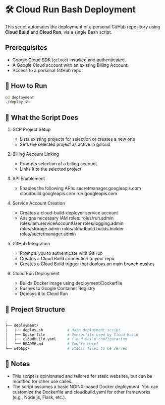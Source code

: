 # 🛠️ Cloud Run Bash Deployment

This script automates the deployment of a personal GitHub repository using **Cloud Build** and **Cloud Run**, via a single Bash script.

## Prerequisites

- Google Cloud SDK (`gcloud`) installed and authenticated.
- A Google Cloud account with an existing Billing Account.
- Access to a personal GitHub repo.

## 🚀 How to Run

```bash
cd deployment
./deploy.sh
```

## 🧠 What the Script Does

1. GCP Project Setup
    - Lists existing projects for selection or creates a new one        
    - Sets the selected project as active in gcloud

2. Billing Account Linking
    - Prompts selection of a billing account
    - Links it to the selected project

3. API Enablement
    - Enables the following APIs:
        secretmanager.googleapis.com
        cloudbuild.googleapis.com
        run.googleapis.com

4. Service Account Creation
    - Creates a cloud-build-deployer service account
    - Assigns necessary IAM roles:
        roles/run.admin
        roles/iam.serviceAccountUser
        roles/logging.admin
        roles/storage.admin
        roles/cloudbuild.builds.builder
        roles/secretmanager.admin

5. GitHub Integration
    - Prompts you to authenticate with GitHub
    - Creates a Cloud Build connection to your repo
    - Creates a Cloud Build trigger that deploys on main branch pushes

6. Cloud Run Deployment
    - Builds Docker image using deployment/Dockerfile
    - Pushes to Google Container Registry
    - Deploys it to Cloud Run

## 📁 Project Structure
```bash
.
├── deployment/
│   ├── deploy.sh           # Main deployment script
│   ├── Dockerfile          # Dockerfile used by Cloud Build
│   ├── cloudbuild.yaml     # Cloud Build configuration
│   └── README.md           # You're here!
└── webapp/                 # Static files to be served
```

## 📝 Notes
- This script is opinionated and tailored for static websites, but can be modified for other use cases.
- The script assumes a basic NGINX-based Docker deployment. You can customize the Dockerfile and cloudbuild.yaml for other frameworks (e.g., Node.js, Flask, etc.).